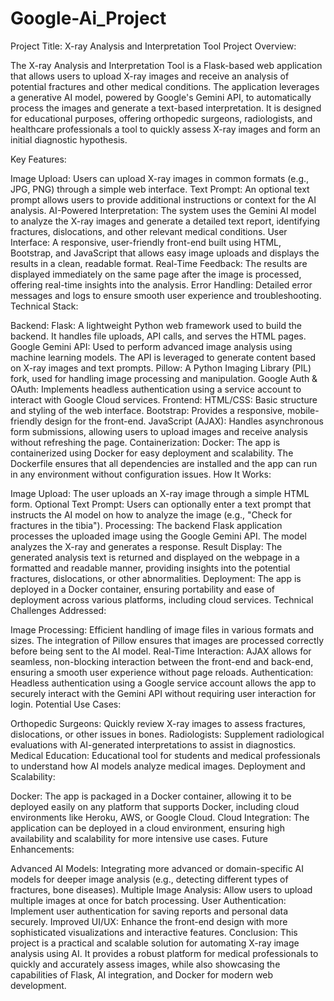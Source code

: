 # Google-Ai_Project

Project Title: X-ray Analysis and Interpretation Tool
Project Overview:

The X-ray Analysis and Interpretation Tool is a Flask-based web application that allows users to upload X-ray images and receive an analysis of potential fractures and other medical conditions. The application leverages a generative AI model, powered by Google's Gemini API, to automatically process the images and generate a text-based interpretation. It is designed for educational purposes, offering orthopedic surgeons, radiologists, and healthcare professionals a tool to quickly assess X-ray images and form an initial diagnostic hypothesis.

Key Features:

Image Upload: Users can upload X-ray images in common formats (e.g., JPG, PNG) through a simple web interface.
Text Prompt: An optional text prompt allows users to provide additional instructions or context for the AI analysis.
AI-Powered Interpretation: The system uses the Gemini AI model to analyze the X-ray images and generate a detailed text report, identifying fractures, dislocations, and other relevant medical conditions.
User Interface: A responsive, user-friendly front-end built using HTML, Bootstrap, and JavaScript that allows easy image uploads and displays the results in a clean, readable format.
Real-Time Feedback: The results are displayed immediately on the same page after the image is processed, offering real-time insights into the analysis.
Error Handling: Detailed error messages and logs to ensure smooth user experience and troubleshooting.
Technical Stack:

Backend:
Flask: A lightweight Python web framework used to build the backend. It handles file uploads, API calls, and serves the HTML pages.
Google Gemini API: Used to perform advanced image analysis using machine learning models. The API is leveraged to generate content based on X-ray images and text prompts.
Pillow: A Python Imaging Library (PIL) fork, used for handling image processing and manipulation.
Google Auth & OAuth: Implements headless authentication using a service account to interact with Google Cloud services.
Frontend:
HTML/CSS: Basic structure and styling of the web interface.
Bootstrap: Provides a responsive, mobile-friendly design for the front-end.
JavaScript (AJAX): Handles asynchronous form submissions, allowing users to upload images and receive analysis without refreshing the page.
Containerization:
Docker: The app is containerized using Docker for easy deployment and scalability. The Dockerfile ensures that all dependencies are installed and the app can run in any environment without configuration issues.
How It Works:

Image Upload: The user uploads an X-ray image through a simple HTML form.
Optional Text Prompt: Users can optionally enter a text prompt that instructs the AI model on how to analyze the image (e.g., "Check for fractures in the tibia").
Processing: The backend Flask application processes the uploaded image using the Google Gemini API. The model analyzes the X-ray and generates a response.
Result Display: The generated analysis text is returned and displayed on the webpage in a formatted and readable manner, providing insights into the potential fractures, dislocations, or other abnormalities.
Deployment: The app is deployed in a Docker container, ensuring portability and ease of deployment across various platforms, including cloud services.
Technical Challenges Addressed:

Image Processing: Efficient handling of image files in various formats and sizes. The integration of Pillow ensures that images are processed correctly before being sent to the AI model.
Real-Time Interaction: AJAX allows for seamless, non-blocking interaction between the front-end and back-end, ensuring a smooth user experience without page reloads.
Authentication: Headless authentication using a Google service account allows the app to securely interact with the Gemini API without requiring user interaction for login.
Potential Use Cases:

Orthopedic Surgeons: Quickly review X-ray images to assess fractures, dislocations, or other issues in bones.
Radiologists: Supplement radiological evaluations with AI-generated interpretations to assist in diagnostics.
Medical Education: Educational tool for students and medical professionals to understand how AI models analyze medical images.
Deployment and Scalability:

Docker: The app is packaged in a Docker container, allowing it to be deployed easily on any platform that supports Docker, including cloud environments like Heroku, AWS, or Google Cloud.
Cloud Integration: The application can be deployed in a cloud environment, ensuring high availability and scalability for more intensive use cases.
Future Enhancements:

Advanced AI Models: Integrating more advanced or domain-specific AI models for deeper image analysis (e.g., detecting different types of fractures, bone diseases).
Multiple Image Analysis: Allow users to upload multiple images at once for batch processing.
User Authentication: Implement user authentication for saving reports and personal data securely.
Improved UI/UX: Enhance the front-end design with more sophisticated visualizations and interactive features.
Conclusion:
This project is a practical and scalable solution for automating X-ray image analysis using AI. It provides a robust platform for medical professionals to quickly and accurately assess images, while also showcasing the capabilities of Flask, AI integration, and Docker for modern web development.
